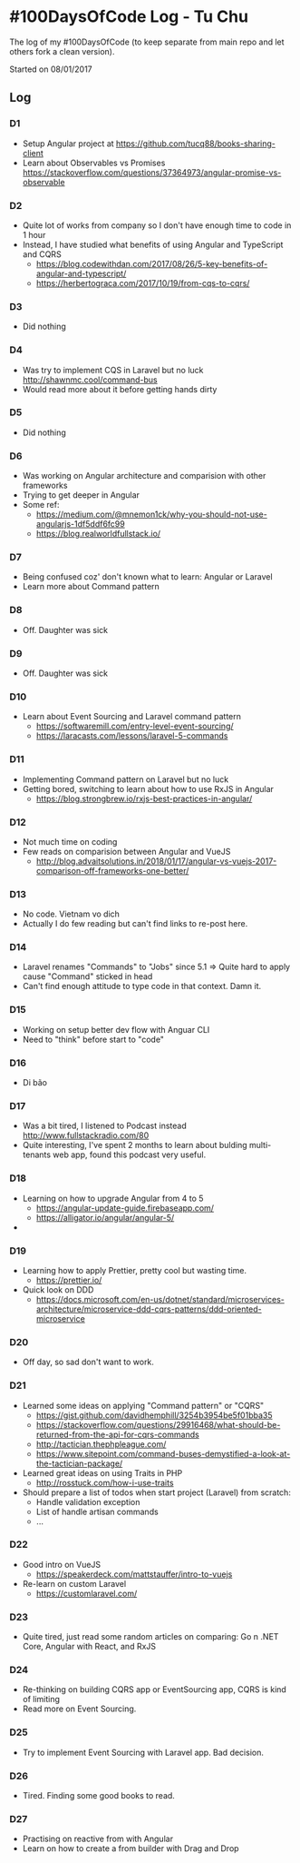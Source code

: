 # #100DaysOfCode Log - Tu Chu
The log of my #100DaysOfCode (to keep separate from main repo and let others fork a clean version).

Started on 08/01/2017

## Log

### D1
- Setup Angular project at https://github.com/tucq88/books-sharing-client
- Learn about Observables vs Promises https://stackoverflow.com/questions/37364973/angular-promise-vs-observable

### D2
- Quite lot of works from company so I don't have enough time to code in 1 hour
- Instead, I have studied what benefits of using Angular and TypeScript and CQRS
    - https://blog.codewithdan.com/2017/08/26/5-key-benefits-of-angular-and-typescript/
    - https://herbertograca.com/2017/10/19/from-cqs-to-cqrs/

### D3
- Did nothing

### D4
- Was try to implement CQS in Laravel but no luck http://shawnmc.cool/command-bus
- Would read more about it before getting hands dirty

### D5
- Did nothing

### D6
- Was working on Angular architecture and comparision with other frameworks
- Trying to get deeper in Angular
- Some ref:
    - https://medium.com/@mnemon1ck/why-you-should-not-use-angularjs-1df5ddf6fc99
    - https://blog.realworldfullstack.io/

### D7
- Being confused coz' don't known what to learn: Angular or Laravel
- Learn more about Command pattern

### D8
- Off. Daughter was sick

### D9
- Off. Daughter was sick

### D10
- Learn about Event Sourcing and Laravel command pattern
    - https://softwaremill.com/entry-level-event-sourcing/
    - https://laracasts.com/lessons/laravel-5-commands

### D11
- Implementing Command pattern on Laravel but no luck
- Getting bored, switching to learn about how to use RxJS in Angular
    - https://blog.strongbrew.io/rxjs-best-practices-in-angular/

### D12
- Not much time on coding
- Few reads on comparision between Angular and VueJS
    - http://blog.advaitsolutions.in/2018/01/17/angular-vs-vuejs-2017-comparison-off-frameworks-one-better/

### D13
- No code. Vietnam vo dich
- Actually I do few reading but can't find links to re-post here.

### D14
- Laravel renames "Commands" to "Jobs" since 5.1 => Quite hard to apply cause "Command" sticked in head
- Can't find enough attitude to type code in that context. Damn it.

### D15
- Working on setup better dev flow with Anguar CLI
- Need to "think" before start to "code"

### D16
- Di bão

### D17
- Was a bit tired, I listened to Podcast instead http://www.fullstackradio.com/80
- Quite interesting, I've spent 2 months to learn about bulding multi-tenants web app, found this
podcast very useful.

### D18
- Learning on how to upgrade Angular from 4 to 5
    - https://angular-update-guide.firebaseapp.com/
    - https://alligator.io/angular/angular-5/
-

### D19
- Learning how to apply Prettier, pretty cool but wasting time.
    - https://prettier.io/
- Quick look on DDD
    - https://docs.microsoft.com/en-us/dotnet/standard/microservices-architecture/microservice-ddd-cqrs-patterns/ddd-oriented-microservice

### D20
- Off day, so sad don't want to work.

### D21
- Learned some ideas on applying "Command pattern" or "CQRS"
    - https://gist.github.com/davidhemphill/3254b3954be5f01bba35
    - https://stackoverflow.com/questions/29916468/what-should-be-returned-from-the-api-for-cqrs-commands
    - http://tactician.thephpleague.com/
    - https://www.sitepoint.com/command-buses-demystified-a-look-at-the-tactician-package/
- Learned great ideas on using Traits in PHP
    - http://rosstuck.com/how-i-use-traits
- Should prepare a list of todos when start project (Laravel) from scratch:
    - Handle validation exception
    - List of handle artisan commands
    - ...

### D22
- Good intro on VueJS
    - https://speakerdeck.com/mattstauffer/intro-to-vuejs
- Re-learn on custom Laravel
    - https://customlaravel.com/

### D23
- Quite tired, just read some random articles on comparing: Go n .NET Core, Angular with React, and
RxJS

### D24
- Re-thinking on building CQRS app or EventSourcing app, CQRS is kind of limiting
- Read more on Event Sourcing.

### D25
- Try to implement Event Sourcing with Laravel app. Bad decision.

### D26
- Tired. Finding some good books to read.

### D27
- Practising on reactive from with Angular
- Learn on how to create a from builder with Drag and Drop